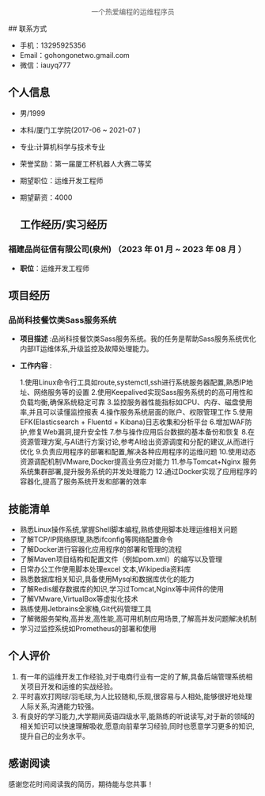 <p style="text-align:center;color:rgb(93,93,93)">一个热爱编程的运维程序员 </p>
##   联系方式

- 手机：13295925356
- Email：gohongonetwo.gmail.com
- 微信：iauyq777

## 个人信息

- 男/1999
- 本科/厦门工学院(2017-06 ~ 2021-07 )
-  专业:计算机科学与技术专业
-  荣誉奖励：第一届厦工杯机器人大赛二等奖
- 期望职位：运维开发工程师
- 期望薪资：4000

  ## 工作经历/实习经历

### 福建品尚征信有限公司(泉州) （2023 年 01 月 ~ 2023 年 08 月 ）

- **职位**：运维开发工程师

## 项目经历

### 品尚科技餐饮类Sass服务系统

- **项目描述** :品尚科技餐饮类Sass服务系统。我的任务是帮助Sass服务系统优化内部IT运维体系,升级监控及故障处理能力。

- **工作内容** :

  1.使用Linux命令行工具如route,systemctl,ssh进行系统服务器配置,熟悉IP地址、网络服务等的设置
  2.使用Keepalived实现Sass服务系统的的高可用性和负载均衡,确保系统稳定可靠
  3.监控服务器性能指标如CPU、内存、磁盘使用率,并且可以读懂监控报表
  4.操作服务系统层面的账户、权限管理工作
  5.使用EFK(Elasticsearch + Fluentd + Kibana)日志收集和分析平台
  6.增加WAF防护,修复Web漏洞,提升安全性 
  7.参与操作应用后台数据的基本备份和恢复 
  8.在资源管理方案,与AI进行方案讨论,参考AI给出资源调度和分配的建议,从而进行优化 
  9.负责应用程序的部署和配置,解决各种应用程序的运维问题
  10.使用动态资源调配机制VMware,Docker提高业务应对能力
  11.参与Tomcat+Nginx 服务系统集群部署,提升服务系统的并发处理能力 
  12.通过Docker实现了应用程序的容器化,提高了服务系统开发和部署的效率

## 技能清单

- 熟悉Linux操作系统,掌握Shell脚本编程,熟练使用脚本处理运维相关问题
- 了解TCP/IP网络原理,熟悉ifconfig等网络配置命令
- 了解Docker进行容器化应用程序的部署和管理的流程
- 了解Maven项目结构和配置文件（例如pom.xml）的编写以及管理
- 日常办公工作使用脚本处理excel 文本,Wikipedia资料库
- 熟悉数据库相关知识,具备使用Mysql和数据库优化的能力
- 了解Redis缓存数据库的知识,学习过Tomcat,Nginx等中间件的使用
- 了解VMware,VirtualBox等虚拟化技术
- 熟练使用Jetbrains全家桶,Git代码管理工具
- 了解微服务架构,高并发,高性能,高可用机制应用场景,了解高并发问题解决机制
- 学习过监控系统如Prometheus的部署和使用

## 个人评价

1. 有一年的运维开发工作经验,对于电商行业有一定的了解,具备后端管理系统相关项目开发和运维的实战经验。
2. 平时喜欢打网球/羽毛球,为人比较随和,乐观,很容易与人相处,能够很好地处理人际关系,沟通能力较强。
3. 有良好的学习能力,大学期间英语四级水平,能熟练的听说读写,对于新的领域的相关知识可以快速理解吸收,愿意向前辈学习经验,同时也愿意学习更多的知识,提升自己的业务水平。

## 感谢阅读

感谢您花时间阅读我的简历，期待能与您共事！